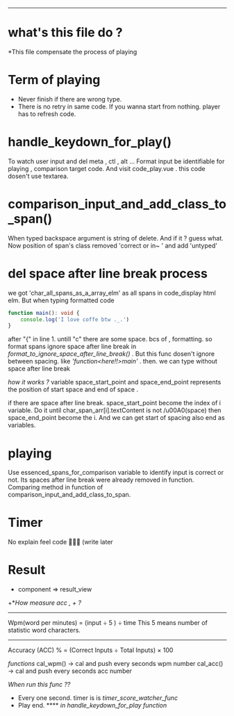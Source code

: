 
---
#  what's this file do ? 

*This file compensate the process of playing

# Term of playing
- Never finish if there are wrong type.
- There is no retry in same code. If you wanna start from nothing. player has to refresh code.  

# handle_keydown_for_play()
To watch user input and del meta , ctl , alt ... 
Format input  be identifiable  for playing , comparison
target code.
 And  visit code_play.vue .  this code dosen't use textarea.


# comparison_input_and_add_class_to_span()
When typed backspace argument is string of delete. And if it ? guess what. 
Now position of span's class removed 'correct or in~ ' and add 'untyped'

# del space after line break process
we got 'char_all_spans_as_a_array_elm' as all spans in code_display html elm. 
But when typing formatted code 
```ts
function main(): void {
    console.log('I love coffe btw ._.')
}
```

after "{" in line 1. untill "c" there are some space. 
bcs of , formatting. 
so format spans ignore space after line break  in *format_to_ignore_space_after_line_break()* .
But this func dosen't ignore between spacing. like *'function<here!!>main'* .
then. we can type without space after line break

*how it works ?*
variable space_start_point and space_end_point represents the position of start space and end of space .

if there are space after line break. space_start_point become the index of i variable.
Do it  until char_span_arr[i].textContent is not /u00A0(space) then space_end_point become the i.
And we can get start of spacing also end as variables.

# playing
Use  essenced_spans_for_comparison variable to identify input is correct or not.
Its spaces after line break were already removed in function.
Comparing method in function of comparison_input_and_add_class_to_span.


# Timer 
No explain feel code 👨‍💻😎 (write later



# Result

-   component => result_view


+**How measure acc , + ?*

--- 
Wpm(word per minutes) = (input ÷ 5 ) ÷ time
This 5 means number of statistic word characters.

---
Accuracy (ACC) % = (Correct Inputs ÷ Total Inputs) × 100

*functions*
cal_wpm() -> cal and push every seconds wpm number
cal_acc() -> cal and push every seconds acc number

*When run this func ??*
- Every one second.   timer is is *timer_score_watcher_func*
- Play end. **** *in handle_keydown_for_play function*
